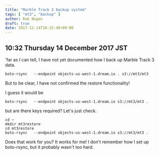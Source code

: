 ```yaml
---
title: "Marble Track 3 backup system"
tags: [ "mt3", "backup" ]
author: Rob Nugen
draft: true
date: 2017-12-14T10:32:48+09:00
---
```


## 10:32 Thursday 14 December 2017 JST

'far as I can tell, I have not yet documented how I back up Marble
Track 3 data.

    boto-rsync   --endpoint objects-us-west-1.dream.io . s3://mt3/mt3

But to be clear, I have not confirmed the restore functionality!

I guess it would be

    boto-rsync   --endpoint objects-us-west-1.dream.io s3://mt3/mt3 .

but are there keys required?  Let's just check.

    cd ~
    mkdir mt3restore
    cd mt3restore
    boto-rsync   --endpoint objects-us-west-1.dream.io s3://mt3/mt3 .

Does that work for you?  It works for me! I don't remember how I set
up boto-rsync, but it probably wasn't too hard.

